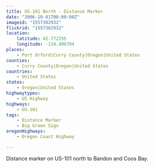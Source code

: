 ```yaml
---
title: US-101 North - Distance Marker
date: "2006-10-01T00:00:00Z"
imageid: "1557382932"
flickrid: "1557382932"
location:
    latitude: 42.772255
    longitude: -124.496704
places:
    - Port Orford|Curry County|Oregon|United States
counties:
    - Curry County|Oregon|United States
countries:
    - United States
states:
    - Oregon|United States
highwaytypes:
    - US Highway
highways:
    - US-101
tags:
    - Distance Marker
    - Big Green Sign
oregonHighways:
    - Oregon Coast Highway

---
```

Distance marker on US-101 north to Bandon and Coos Bay.